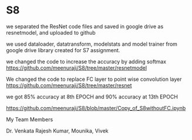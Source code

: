 # S8



we separated the ResNet code files and saved in google drive as resnetmodel, and uploaded to github

we used dataloader, datatransform, modelstats and model trainer from google drive library created for S7 assignment.

we changed the code to increase the accuracy by adding softmax https://github.com/meenuraji/S8/tree/master/resnetmodel

We changed the code to replace FC layer to point wise convolution layer https://github.com/meenuraji/S8/tree/master/resnet

we got 85% accuracy at 8th EPOCH and 90% accuracy at 13th EPOCH

https://github.com/meenuraji/S8/blob/master/Copy_of_S8withoutFC.ipynb

My Team Members

Dr. Venkata Rajesh Kumar, Mounika, Vivek
